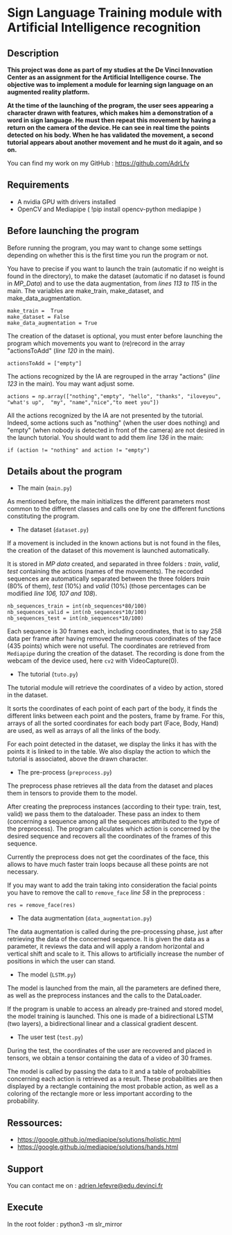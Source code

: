 # Sign Language Training module with Artificial Intelligence recognition

## Description

**This project was done as part of my studies at the De Vinci Innovation Center as an assignment for the Artificial Intelligence course. The objective was to implement a module for learning sign language on an augmented reality platform.** 

**At the time of the launching of the program, the user sees appearing a character drawn with features, which makes him a demonstration of a word in sign language. He must then repeat this movement by having a return on the camera of the device. He can see in real time the points detected on his body. When he has validated the movement, a second tutorial appears about another movement and he must do it again, and so on.**

You can find my work on my GitHub : https://github.com/AdrLfv

## Requirements

- A nvidia GPU with drivers installed
- OpenCV and Mediapipe ( !pip install opencv-python mediapipe )

## Before launching the program

Before running the program, you may want to change some settings depending on whether this is the first time you run the program or not.

You have to precise if you want to launch the train (automatic if no weight is found in the directory), to make the dataset (automatic if no dataset is found in *MP_Data*) and to use the data augmentation, from *lines 113 to 115* in the main. The variables are make_train, make_dataset, and make_data_augmentation.

    make_train =  True
    make_dataset = False
    make_data_augmentation = True

The creation of the dataset is optional, you must enter before launching the program which movements you want to (re)record in the array "actionsToAdd" (*line 120* in the main). 

    actionsToAdd = ["empty"]

The actions recognized by the IA are regrouped in the array "actions" (*line 123* in the main). You may want adjust some.

    actions = np.array(["nothing","empty", "hello", "thanks", "iloveyou", "what's up",  "my", "name","nice","to meet you"])


All the actions recognized by the IA are not presented by the tutorial. Indeed, some actions such as "nothing" (when the user does nothing) and "empty" (when nobody is detected in front of the camera) are not desired in the launch tutorial. You should want to add them *line 136* in the main: 
    
    if (action != "nothing" and action != "empty")

## Details about the program

* The main (`main.py`)

As mentioned before, the main initializes the different parameters most common to the different classes and calls one by one the different functions constituting the program.

* The dataset (`dataset.py`)


If a movement is included in the known actions but is not found in the files, the creation of the dataset of this movement is launched automatically.

It is stored in *MP data* created, and separated in three folders : *train*, *valid*, *test* containing the actions (names of the movements). The recorded sequences are automatically separated between the three folders *train* (80\% of them), *test* (10\%) and *valid* (10\%) (those percentages can be modified *line 106, 107 and 108*).

    nb_sequences_train = int(nb_sequences*80/100)
    nb_sequences_valid = int(nb_sequences*10/100)
    nb_sequences_test = int(nb_sequences*10/100)
    
Each sequence is 30 frames each, including coordinates, that is to say 258 data per frame after having removed the numerous coordinates of the face (435 points) which were not useful.
The coordinates are retrieved from `Mediapipe` during the creation of the dataset.
The recording is done from the webcam of the device used, here `cv2` with VideoCapture(0). 

*  The tutorial (`tuto.py`)

The tutorial module will retrieve the coordinates of a video by action, stored in the dataset. 

It sorts the coordinates of each point of each part of the body, it finds the different links between each point and the posters, frame by frame. 
For this, arrays of all the sorted coordinates for each body part (Face, Body, Hand) are used, as well as arrays of all the links of the body.

For each point detected in the dataset, we display the links it has with the points it is linked to in the table.
We also display the action to which the tutorial is associated, above the drawn character.

* The pre-process (`preprocess.py`)
    
The preprocess phase retrieves all the data from the dataset and places them in tensors to provide them to the model. 
    
After creating the preprocess instances (according to their type: train, test, valid) we pass them to the dataloader. These pass an index to them (concerning a sequence among all the sequences attributed to the type of the preprocess). The program calculates which action is concerned by the desired sequence and recovers all the coordinates of the frames of this sequence.
    
Currently the preprocess does not get the coordinates of the face, this allows to have much faster train loops because all these points are not necessary.

If you may want to add the train taking into consideration the facial points you have to remove the call to `remove_face` *line 58* in the preprocess :

    res = remove_face(res)
    
* The data augmentation (`data_augmentation.py`)
    
The data augmentation is called during the pre-processing phase, just after retrieving the data of the concerned sequence. It is given the data as a parameter, it reviews the data and will apply a random horizontal and vertical shift and scale to it. This allows to artificially increase the number of positions in which the user can stand.
    
* The model (`LSTM.py`)

The model is launched from the main, all the parameters are defined there, as well as the preprocess instances and the calls to the DataLoader. 
    
If the program is unable to access an already pre-trained and stored model, the model training is launched. 
This one is made of a bidirectional LSTM (two layers), a bidirectional linear and a classical gradient descent.
    
    
* The user test (`test.py`)

During the test, the coordinates of the user are recovered and placed in tensors, we obtain a tensor containing the data of a video of 30 frames. 
    
The model is called by passing the data to it and a table of probabilities concerning each action is retrieved as a result. 
These probabilities are then displayed by a rectangle containing the most probable action, as well as a coloring of the rectangle more or less important according to the probability.

## Ressources:

- https://google.github.io/mediapipe/solutions/holistic.html
- https://google.github.io/mediapipe/solutions/hands.html

## Support

You can contact me on : adrien.lefevre@edu.devinci.fr

## Execute

In the root folder : python3 -m slr_mirror